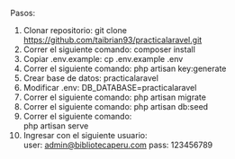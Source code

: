Pasos:
1. Clonar repositorio:
    git clone https://github.com/taibrian93/practicalaravel.git
2. Correr el siguiente comando:
    composer install
3. Copiar .env.example:
    cp .env.example .env
4. Correr el siguiente comando:
    php artisan key:generate
5. Crear base de datos: 
    practicalaravel
6. Modificar .env:
    DB_DATABASE=practicalaravel
7. Correr el siguiente comando:
    php artisan migrate
8. Correr el siguiente comando:
    php artisan db:seed
9. Correr el siguiente comando:
    <br>
    php artisan serve
10. Ingresar con el siguiente usuario:
    <br>
    user: admin@bibliotecaperu.com
    pass: 123456789
